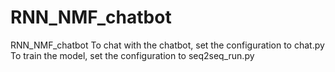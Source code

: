 # RNN_NMF_chatbot
RNN_NMF_chatbot
To chat with the chatbot, set the configuration to chat.py
To train the model, set the configuration to seq2seq_run.py
